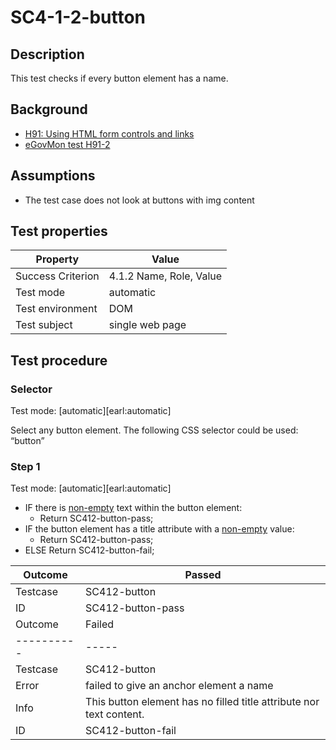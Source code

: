 # SC4-1-2-button

## Description

This test checks if every button element has a name.

## Background

- [H91: Using HTML form controls and links](http://www.w3.org/TR/2014/NOTE-WCAG20-TECHS-20140311/H91.html)
- [eGovMon test H91-2](http://wiki.egovmon.no/wiki/SC4.1.2#ID:_H91-2)

## Assumptions

- The test case does not look at buttons with img content

## Test properties

| Property          | Value
|-------------------|----
| Success Criterion | 4.1.2 Name, Role, Value
| Test mode         | automatic
| Test environment  | DOM
| Test subject      | single web page

## Test procedure

### Selector

Test mode: [automatic][earl:automatic]

Select any button element. The following CSS selector could be used: “button”

### Step 1

Test mode: [automatic][earl:automatic]

- IF there is [non-empty](../definitions/non-empty.md) text within the button element:
  - Return SC412-button-pass;
- IF the button element has a title attribute with a [non-empty](../definitions/non-empty.md) value:
  - Return SC412-button-pass;
- ELSE Return SC412-button-fail;

| Outcome  | Passed
|----------|-----
| Testcase | SC412-button
| ID       | SC412-button-pass
| Outcome  | Failed
|----------|-----
| Testcase | SC412-button
| Error    | failed to give an anchor element a name
| Info     | This button element has no filled title attribute nor text content.
| ID       |  SC412-button-fail

[AUTO]: ../pages/test-modes.html#automatic
[MANUAL]: ../pages/test-modes.html#manual
